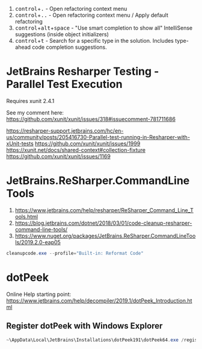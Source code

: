 1. <kbd>control</kbd>+<kbd>.</kbd> - Open refactoring context menu
2. <kbd>control</kbd>+<kbd>..</kbd> - Open refactoring context menu / Apply default refactoring
3. <kbd>control</kbd>+<kbd>alt</kbd>+<kbd>space</kbd> - "Use smart completion to show all" IntelliSense suggestions (inside object initializers)
4. <kbd>control</kbd>+<kbd>t</kbd> - Search for a specific type in the solution.  Includes type-ahead code completion suggestions.

# JetBrains Resharper Testing - Parallel Test Execution

Requires xunit 2.4.1

See my comment here: https://github.com/xunit/xunit/issues/318#issuecomment-781711686

https://resharper-support.jetbrains.com/hc/en-us/community/posts/205416730-Parallel-test-running-in-Resharper-with-xUnit-tests
https://github.com/xunit/xunit/issues/1999
https://xunit.net/docs/shared-context#collection-fixture
https://github.com/xunit/xunit/issues/1169

# JetBrains.ReSharper.CommandLineTools

1. https://www.jetbrains.com/help/resharper/ReSharper_Command_Line_Tools.html
2. https://blog.jetbrains.com/dotnet/2018/03/01/code-cleanup-resharper-command-line-tools/
3. https://www.nuget.org/packages/JetBrains.ReSharper.CommandLineTools/2019.2.0-eap05

```powershell
cleanupcode.exe --profile="Built-in: Reformat Code"
```

# dotPeek

Online Help starting point: https://www.jetbrains.com/help/decompiler/2019.1/dotPeek_Introduction.html

## Register dotPeek with Windows Explorer
```powershell
~\AppData\Local\JetBrains\Installations\dotPeek191\dotPeek64.exe /register
```
